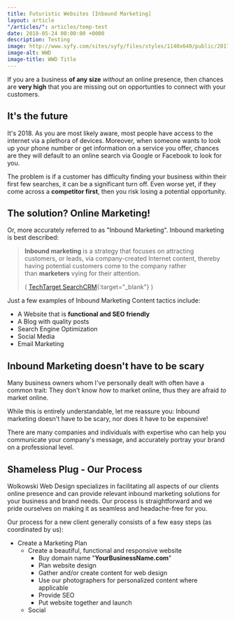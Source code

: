 ```yaml
---
title: Futuristic Websites [Inbound Marketing]
layout: article
"/articles/": articles/temp-test
date: 2018-05-24 00:00:00 +0000
description: Testing
image: http://www.syfy.com/sites/syfy/files/styles/1140x640/public/2017/10/futurama-mobile-game.jpg?itok=onFOS2mk
image-alt: WWD
image-title: WWD Title
---
```

If you are a business **of any size** _without_ an online presence, then chances are **very high** that you are missing out on opportunties to connect with your customers.

## It's the future

It's 2018. As you are most likely aware, most people have access to the internet via a plethora of devices. Moreover, when someone wants to look up your phone number or get information on a service you offer, chances are they will default to an online search via Google or Facebook to look for you.

The problem is if a customer has difficulty finding your business within their first few searches, it can be a significant turn off. Even worse yet, if they come across a **competitor first**, then you risk losing a potential opportunity.

## The solution? Online Marketing!

Or, more accurately referred to as "Inbound Marketing". Inbound marketing is best described:

> **Inbound marketing** is a strategy that focuses on attracting customers, or leads, via company-created Internet content, thereby having potential customers come to the company rather than **marketers** vying for their attention.
>
> \( [TechTarget SearchCRM](https://searchcrm.techtarget.com/definition/inbound-marketing "Inbound Marketing Description"){:target="_blank"} )

Just a few examples of Inbound Marketing Content tactics include:

* A Website that is **functional and SEO friendly**
* A Blog with quality posts
* Search Engine Optimization
* Social Media
* Email Marketing

## Inbound Marketing doesn't have to be scary

Many business owners whom I've personally dealt with often have a common trait: They don't know _how_ to market online, thus they are afraid _to_ market online.

While this is entirely understandable, let me reassure you: Inbound marketing doesn't have to be scary, nor does it have to be expensive!

There are many companies and individuals with expertise who can help you communicate your company's message, and accurately portray your brand on a professional level.

## Shameless Plug - Our Process

Wolkowski Web Design specializes in facilitating all aspects of our clients online presence and can provide relevant inbound marketing solutions for your business and brand needs. Our process is straightforward and we pride ourselves on making it as seamless and headache-free for you.

Our process for a new client generally consists of a few easy steps (as coordinated by us):

* Create a Marketing Plan
  * Create a beautiful, functional and responsive website
    * Buy domain name "**YourBusinessName.com**"
    * Plan website design
    * Gather and/or create content for web design
    * Use our photographers for personalized content where applicable
    * Provide SEO
    * Put website together and launch
  * Social